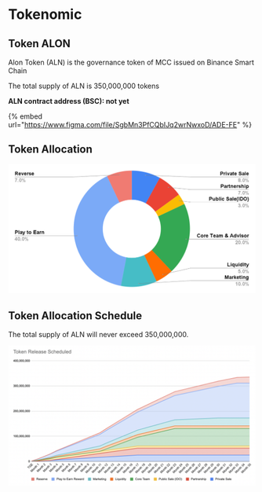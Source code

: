 # Tokenomic

## Token ALON

Alon Token (ALN) is the governance token of MCC issued on Binance Smart Chain

The total supply of ALN is 350,000,000 tokens

**ALN contract address (BSC): not yet**

{% embed url="https://www.figma.com/file/SgbMn3PfCQbIJq2wrNwxoD/ADE-FE" %}

## Token Allocation

![](.gitbook/assets/chart.png)

## **Token Allocation Schedule**

The total supply of ALN will never exceed 350,000,000.

![](<.gitbook/assets/Screen Shot 2021-12-06 at 18.23.57.png>)
